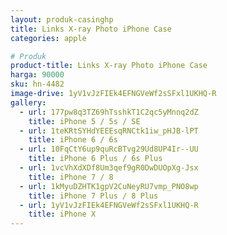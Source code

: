 ```yaml
---
layout: produk-casinghp
title: Links X-ray Photo iPhone Case
categories: apple

# Produk
product-title: Links X-ray Photo iPhone Case
harga: 90000
sku: hn-4482
image-drive: 1yV1vJzFIEk4EFNGVeWf2sSFxl1UKHQ-R
gallery:
  - url: 177pw8q3TZ69hTsshkT1C2qc5yMnnq2dZ
    title: iPhone 5 / 5s / SE
  - url: 1teKRtSYHdYEEEsqRNCtk1iw_pHJB-lPT
    title: iPhone 6 / 6s
  - url: 10FqCtY6up9quRcBTvg29Ud8UP4Ir--UU
    title: iPhone 6 Plus / 6s Plus
  - url: 1vcVhXdXDf8Um3qef9gR0DwDUOpXg-Jsx
    title: iPhone 7 / 8
  - url: 1kMyuDZHTK1gpV2CuNeyRU7vmp_PNO8wp
    title: iPhone 7 Plus / 8 Plus
  - url: 1yV1vJzFIEk4EFNGVeWf2sSFxl1UKHQ-R
    title: iPhone X
---
```

